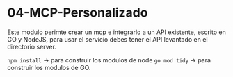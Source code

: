 # 04-MCP-Personalizado

Este modulo perimte crear un mcp e integrarlo a un API existente, escrito en
GO y NodeJS, para usar el servicio debes tener el API levantado en el directorio
server. 

`npm install` -> para construir los modulos de node
`go mod tidy` -> para construir los modulos de GO.

